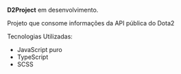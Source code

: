 <strong>D2Project</strong> em desenvolvimento.

Projeto que consome informações da API pública do Dota2

Tecnologias Utilizadas:
<ul>
<li>JavaScript puro</li>
<li>TypeScript</li>
<li>SCSS</li>
</ul>


